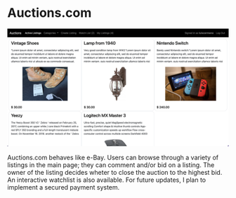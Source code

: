 # Auctions.com

![Screenshot](auctions1.png)

Auctions.com behaves like e-Bay. Users can browse through a variety of listings in the main page; they can comment and/or bid on a listing. The owner of the listing decides wheter to close the auction to the highest bid. An interactive watchlist is also available. For future updates, I plan to implement a secured payment system.
